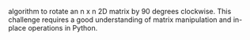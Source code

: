algorithm to rotate an n x n 2D matrix by 90 degrees clockwise.
This challenge requires a good understanding of matrix manipulation and
in-place operations in Python.

